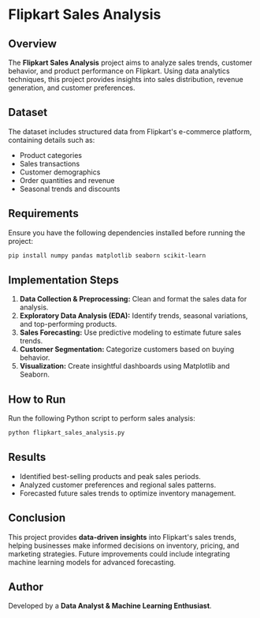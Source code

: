 # Flipkart Sales Analysis

## Overview

The **Flipkart Sales Analysis** project aims to analyze sales trends, customer behavior, and product performance on Flipkart. Using data analytics techniques, this project provides insights into sales distribution, revenue generation, and customer preferences.

## Dataset

The dataset includes structured data from Flipkart's e-commerce platform, containing details such as:

- Product categories
- Sales transactions
- Customer demographics
- Order quantities and revenue
- Seasonal trends and discounts

## Requirements

Ensure you have the following dependencies installed before running the project:

```bash
pip install numpy pandas matplotlib seaborn scikit-learn
```

## Implementation Steps

1. **Data Collection & Preprocessing:** Clean and format the sales data for analysis.
2. **Exploratory Data Analysis (EDA):** Identify trends, seasonal variations, and top-performing products.
3. **Sales Forecasting:** Use predictive modeling to estimate future sales trends.
4. **Customer Segmentation:** Categorize customers based on buying behavior.
5. **Visualization:** Create insightful dashboards using Matplotlib and Seaborn.

## How to Run

Run the following Python script to perform sales analysis:

```bash
python flipkart_sales_analysis.py
```

## Results

- Identified best-selling products and peak sales periods.
- Analyzed customer preferences and regional sales patterns.
- Forecasted future sales trends to optimize inventory management.

## Conclusion

This project provides **data-driven insights** into Flipkart's sales trends, helping businesses make informed decisions on inventory, pricing, and marketing strategies. Future improvements could include integrating machine learning models for advanced forecasting.

## Author

Developed by a **Data Analyst & Machine Learning Enthusiast**.

